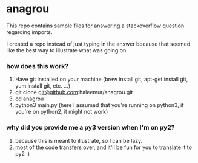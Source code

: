 anagrou
=======

This repo contains sample files for answering a stackoverflow question regarding imports.

I created a repo instead of just typing in the answer because that seemed like the best way to illustrate what was going on.


### how does this work?

1. Have git installed on your machine (brew install git, apt-get install git, yum install git, etc. ...) 
2. git clone git@github.com:haleemur/anagrou.git
3. cd anagrou
4. python3 main.py (here I assumed that you're running on python3, if you're on python2, it might not work)

### why did you provide me a py3 version when I'm on py2?

1. because this is meant to illustrate, so I can be lazy.
2.  most of the code transfers over, and it'll be fun for you to translate it to py2 :) 
